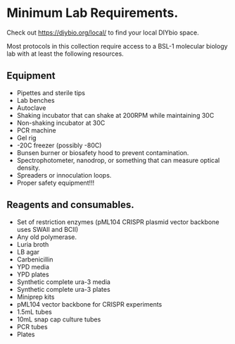 # Minimum Lab Requirements.

Check out https://diybio.org/local/ to find your local DIYbio space.

Most protocols in this collection require access to a BSL-1 molecular biology lab with at least the following resources. 

## Equipment

* Pipettes and sterile tips
* Lab benches
* Autoclave
* Shaking incubator that can shake at 200RPM while maintaining 30C
* Non-shaking incubator at 30C
* PCR machine
* Gel rig
* -20C freezer (possibly -80C)
* Bunsen burner or biosafety hood to prevent contamination.
* Spectrophotometer, nanodrop, or something that can measure optical density.
* Spreaders or innoculation loops.
* Proper safety equipment!!!

## Reagents and consumables.

* Set of restriction enzymes (pML104 CRISPR plasmid vector backbone uses SWAII and BCII)
* Any old polymerase.
* Luria broth
* LB agar
* Carbenicillin
* YPD media
* YPD plates
* Synthetic complete ura-3 media
* Synthetic complete ura-3 plates
* Miniprep kits
* pML104 vector backbone for CRISPR experiments
* 1.5mL tubes
* 10mL snap cap culture tubes
* PCR tubes
* Plates
